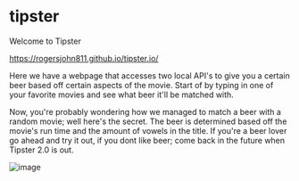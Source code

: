 # tipster

Welcome to Tipster

https://rogersjohn811.github.io/tipster.io/

Here we have a webpage that accesses two local API's to give you a certain beer
based off certain aspects of the movie. Start of by typing in one of your favorite movies
and see what beer it'll be matched with.

Now, you're probably wondering how we managed to match a beer with a random movie; well here's
the secret. The beer is determined based off the movie's run time and the amount of vowels in the title. If you're a beer lover go ahead and try it out, if you dont like beer; come back in the future when Tipster 2.0 is out.

![image](https://user-images.githubusercontent.com/70672706/97784713-d1824b00-1b76-11eb-8155-2290d5c570b4.png)